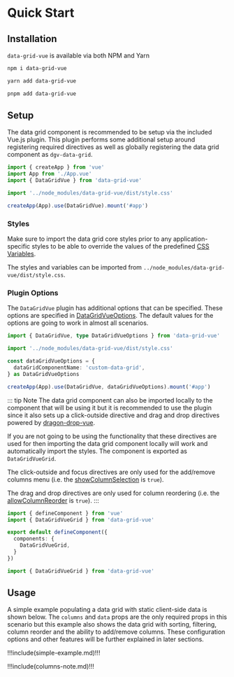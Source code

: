 # Quick Start

## Installation

`data-grid-vue` is available via both <a :href="$dgv.npmUrl" target="_blank">NPM</a> and <a :href="$dgv.yarnUrl" target="_blank">Yarn</a>

<CodeGroup>
  <CodeGroupItem title="NPM" active>

```bash
npm i data-grid-vue
```

  </CodeGroupItem>
  <CodeGroupItem title="YARN">

```bash
yarn add data-grid-vue
```

  </CodeGroupItem>
  <CodeGroupItem title="PNPM">

```bash
pnpm add data-grid-vue
```

  </CodeGroupItem>
</CodeGroup>

## Setup

The data grid component is recommended to be setup via the included Vue.js plugin. This plugin performs some additional setup around registering required directives as well as globally registering the data grid component as `dgv-data-grid`. 

```ts
import { createApp } from 'vue'
import App from './App.vue'
import { DataGridVue } from 'data-grid-vue'

import '../node_modules/data-grid-vue/dist/style.css'

createApp(App).use(DataGridVue).mount('#app')
```

### Styles

Make sure to import the data grid core styles prior to any application-specific styles to be able to override the values of the predefined <a href="/theme" target="_blank">CSS Variables</a>.

The styles and variables can be imported from `../node_modules/data-grid-vue/dist/style.css`.

### Plugin Options

The `DataGridVue` plugin has additional options that can be specified. These options are specified in <a href="/generated/interfaces/DataGridVueOptions.html" target="_blank">DataGridVueOptions</a>. The default values for the options are going to work in almost all scenarios.

```ts
import { DataGridVue, type DataGridVueOptions } from 'data-grid-vue'

import '../node_modules/data-grid-vue/dist/style.css'

const dataGridVueOptions = {
  dataGridComponentName: 'custom-data-grid',
} as DataGridVueOptions

createApp(App).use(DataGridVue, dataGridVueOptions).mount('#app')
```

::: tip Note
The data grid component can also be imported locally to the component that will be using it but it is recommended to use the plugin since it also sets up a click-outside directive and drag and drop directives powered by [dragon-drop-vue](https://www.npmjs.com/package/dragon-drop-vue).

If you are not going to be using the functionality that these directives are used for then importing the data grid component locally will work and automatically import the styles. The component is exported as `DataGridVueGrid`.

The click-outside and focus directives are only used for the add/remove columns menu (i.e. the <a href="/generated/DataGridVueGrid/#showColumnSelection" target="_blank">showColumnSelection</a> is `true`).

The drag and drop directives are only used for column reordering (i.e. the <a href="/generated/DataGridVueGrid/#allowColumnReorder" target="_blank">allowColumnReorder</a> is `true`).
:::

<CodeGroup>
  <CodeGroupItem title="Options API" active>

```ts
import { defineComponent } from 'vue'
import { DataGridVueGrid } from 'data-grid-vue'

export default defineComponent({
  components: {
    DataGridVueGrid,
  }
})
```

  </CodeGroupItem>  
  <CodeGroupItem title="<script setup>">

```ts
import { DataGridVueGrid } from 'data-grid-vue'
```

  </CodeGroupItem>
</CodeGroup>

## Usage

A simple example populating a data grid with static client-side data is shown below. The `columns` and `data` props are the only required props in this scenario but this example also shows the data grid with sorting, filtering, column reorder and the ability to add/remove columns. These configuration options and other features will be further explained in later sections.

!!!include(simple-example.md)!!!

!!!include(columns-note.md)!!!